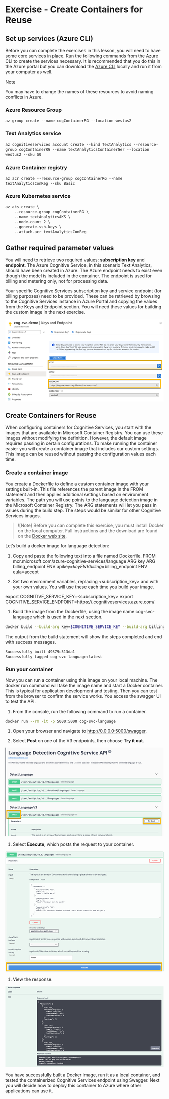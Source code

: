# Exercise - Create Containers for Reuse

## Set up services (Azure CLI)

Before you can complete the exercises in this lesson, you will need to have some core services in place.  Run the following commands from the Azure CLI to create the services necessary. It is recommended that you do this in the Azure portal but you can download the [Azure CLI](https://docs.microsoft.com/cli/azure/install-azure-cli?view=azure-cli-latest) locally and run it from your computer as well.

>[!Note]
>You may have to change the names of these resources to avoid naming conflicts in Azure.

### Azure Resource Group

```azurecli
az group create --name cogContainerRG --location westus2
```

### Text Analytics service

```azurecli
az cognitiveservices account create --kind TextAnalytics --resource-group cogContainerRG --name textAnalyticsContainerGer --location westus2 --sku S0
```

### Azure Container registry

```azurecli
az acr create --resource-group cogContainerRG --name textAnalyticsConReg --sku Basic
```

### Azure Kubernetes service

```azurecli
az aks create \
    --resource-group cogContainerRG \
    --name textAnalyticsAKS \
    --node-count 2 \
    --generate-ssh-keys \
    --attach-acr textAnalyticsConReg
```

## Gather required parameter values

You will need to retrieve two required values: **subscription key** and **endpoint**. The Azure Cognitive Service, in this scenario Text Analytics, should have been created in Azure. The Azure endpoint needs to exist even though the model is included in the container. The endpoint is used for billing and metering only, not for processing data.

Your specific Cognitive Services subscription key and service endpoint (for billing purposes) need to be provided. These can be retrieved by browsing to the Cognitive Services instance in Azure Portal and copying the values from the Keys and Endpoint section. You will need these values for building the custom image in the next exercise.

  ![Screenshot showing where to find KEY 1 and ENDPOINT on the Cognitive Services Keys and Endpoint screen.](media/03-container-reuse-key-endpoint.png)

## Create Containers for Reuse

When configuring containers for Cognitive Services, you start with the images that are available in Microsoft Container Registry. You can use these images without modifying the definition. However, the default image requires passing in certain configurations. To make running the container easier you will create a container image that includes our custom settings. This image can be reused without passing the configuration values each time. 

### Create a container image

You create a Dockerfile to define a custom container image with your settings built-in. This file references the parent image in the FROM statement and then applies additional settings based on environment variables. The path you will use points to the language detection image in the Microsoft Container Registry. The ARG statements will let you pass in values during the build step. The steps would be similar for other Cognitive Services images.

>![Note]
>Before you can complete this exercise, you must install Docker on the local computer. Full instructions and the download are found on the [Docker web site](https://www.docker.com/products/docker-desktop).

Let’s build a docker image for language detection:

1. Copy and paste the following text into a file named Dockerfile.
FROM mcr.microsoft.com/azure-cognitive-services/language
ARG key
ARG billing_endpoint
ENV apikey=$key
ENV billing=$billing_endpoint
ENV eula=accept

1. Set two environment variables, replacing <subscription_key> and <service-name> with your own values. You will use these each time you build your image.

export COGNITIVE_SERVICE_KEY=<subscription_key>
export COGNITIVE_SERVICE_ENDPOINT=https://<service-name>.cognitiveservices.azure.com/

1. Build the image from the Dockerfile, using the image name cog-svc-language which is used in the next section.

```bash
docker build --build-arg key=$COGNITIVE_SERVICE_KEY --build-arg billing_endpoint=$COGNITIVE_SERVICE_ENDPOINT -t cog-svc-language
```

The output from the build statement will show the steps completed and end with success messages.

```dos
Successfully built 49379c513da1
Successfully tagged cog-svc-language:latest
```

### Run your container

Now you can run a container using this image on your local machine. The docker run command will take the image name and start a Docker container. This is typical for application development and testing. Then you can test from the browser to confirm the service works. You access the swagger UI to test the API.

1. From the console, run the following command to run a container.

```bash
docker run --rm -it -p 5000:5000 cog-svc-language
```

1. Open your browser and navigate to http://0.0.0.0:5000/swagger.

1. Select **Post** on one of the V3 endpoints, then choose **Try it out**.

  ![Screenshot of swagger UI with Post button and Try it Out highlighted.](media/03-container-reuse-swagger.png)

1. Select **Execute**, which posts the request to your container.

  ![Screenshot of Swagger UI in Try it Out mode. The Execute button is highlighted.](media/03-container-reuse-swagger-execute.png)

1. View the response.

![Screenshot of Response body section of Swagger UI showing the detected language Response body JSON.](media/03-container-reuse-swagger-response.png)

You have successfully built a Docker image, run it as a local container, and tested the containerized Cognitive Services endpoint using Swagger. Next you will decide how to deploy this container to Azure where other applications can use it.
